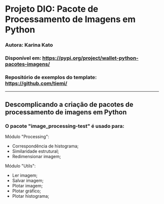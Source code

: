 # Projeto DIO: Pacote de Processamento de Imagens em Python

### Autora: Karina Kato
### Disponível em: https://pypi.org/project/wallet-python-pacotes-imagens/
### Repositório de exemplos do template: https://github.com/tiemi/

---

## Descomplicando a criação de pacotes de processamento de imagens em Python


### O pacote "image_processing-test" é usado para:

Módulo "Processing":
- Correspondência de histograma;
- Similaridade estrutural;
- Redimensionar imagem;

Módulo "Utils":
- Ler imagem;
- Salvar imagem;
- Plotar imagem;
- Plotar gráfico;
- Plotar histograma;
